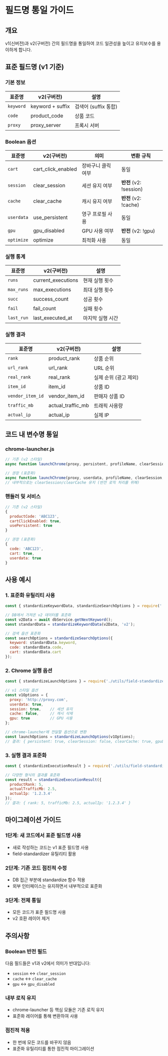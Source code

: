 # 필드명 통일 가이드

## 개요
v1(신버전)과 v2(구버전) 간의 필드명을 통일하여 코드 일관성을 높이고 유지보수를 용이하게 합니다.

## 표준 필드명 (v1 기준)

### 기본 정보
| 표준명 | v2(구버전) | 설명 |
|--------|------------|------|
| `keyword` | keyword + suffix | 검색어 (suffix 통합) |
| `code` | product_code | 상품 코드 |
| `proxy` | proxy_server | 프록시 서버 |

### Boolean 옵션
| 표준명 | v2(구버전) | 의미 | 변환 규칙 |
|--------|------------|------|-----------|
| `cart` | cart_click_enabled | 장바구니 클릭 여부 | 동일 |
| `session` | clear_session | 세션 유지 여부 | **반전** (v2: !session) |
| `cache` | clear_cache | 캐시 유지 여부 | **반전** (v2: !cache) |
| `userdata` | use_persistent | 영구 프로필 사용 | 동일 |
| `gpu` | gpu_disabled | GPU 사용 여부 | **반전** (v2: !gpu) |
| `optimize` | optimize | 최적화 사용 | 동일 |

### 실행 통계
| 표준명 | v2(구버전) | 설명 |
|--------|------------|------|
| `runs` | current_executions | 현재 실행 횟수 |
| `max_runs` | max_executions | 최대 실행 횟수 |
| `succ` | success_count | 성공 횟수 |
| `fail` | fail_count | 실패 횟수 |
| `last_run` | last_executed_at | 마지막 실행 시간 |

### 실행 결과
| 표준명 | v2(구버전) | 설명 |
|--------|------------|------|
| `rank` | product_rank | 상품 순위 |
| `url_rank` | url_rank | URL 순위 |
| `real_rank` | real_rank | 실제 순위 (광고 제외) |
| `item_id` | item_id | 상품 ID |
| `vendor_item_id` | vendor_item_id | 판매자 상품 ID |
| `traffic_mb` | actual_traffic_mb | 트래픽 사용량 |
| `actual_ip` | actual_ip | 실제 IP |

## 코드 내 변수명 통일

### chrome-launcher.js
```javascript
// 기존 (v2 스타일)
async function launchChrome(proxy, persistent, profileName, clearSession, clearCache, ...)

// 권장 (표준화)
async function launchChrome(proxy, userdata, profileName, clearSession, clearCache, ...)
// 내부적으로는 clearSession/clearCache 유지 (반전 로직 처리를 위해)
```

### 핸들러 및 서비스
```javascript
// 기존 (v2 스타일)
{
  productCode: 'ABC123',
  cartClickEnabled: true,
  usePersistent: true
}

// 권장 (표준화)
{
  code: 'ABC123',
  cart: true,
  userdata: true
}
```

## 사용 예시

### 1. 표준화 유틸리티 사용
```javascript
const { standardizeKeywordData, standardizeSearchOptions } = require('./utils/field-standardizer');

// DB에서 가져온 v2 데이터를 표준화
const v2Data = await dbService.getNextKeyword();
const standardData = standardizeKeywordData(v2Data, 'v2');

// 검색 옵션 표준화
const searchOptions = standardizeSearchOptions({
  keyword: standardData.keyword,
  code: standardData.code,
  cart: standardData.cart
});
```

### 2. Chrome 실행 옵션
```javascript
const { standardizeLaunchOptions } = require('./utils/field-standardizer');

// v1 스타일 옵션
const v1Options = {
  proxy: 'http://proxy.com',
  userdata: true,
  session: true,    // 세션 유지
  cache: false,     // 캐시 삭제
  gpu: true         // GPU 사용
};

// chrome-launcher에 전달할 옵션으로 변환
const launchOptions = standardizeLaunchOptions(v1Options);
// 결과: { persistent: true, clearSession: false, clearCache: true, gpuDisabled: false }
```

### 3. 실행 결과 표준화
```javascript
const { standardizeExecutionResult } = require('./utils/field-standardizer');

// 다양한 형식의 결과를 표준화
const result = standardizeExecutionResult({
  productRank: 5,
  actualTrafficMb: 2.5,
  actualIp: '1.2.3.4'
});
// 결과: { rank: 5, trafficMb: 2.5, actualIp: '1.2.3.4' }
```

## 마이그레이션 가이드

### 1단계: 새 코드에서 표준 필드명 사용
- 새로 작성하는 코드는 v1 표준 필드명 사용
- field-standardizer 유틸리티 활용

### 2단계: 기존 코드 점진적 수정
- DB 접근 부분에 standardize 함수 적용
- 외부 인터페이스는 유지하면서 내부적으로 표준화

### 3단계: 전체 통일
- 모든 코드가 표준 필드명 사용
- v2 호환 레이어 제거

## 주의사항

### Boolean 반전 필드
다음 필드들은 v1과 v2에서 의미가 반대입니다:
- `session` ↔ `clear_session`
- `cache` ↔ `clear_cache`  
- `gpu` ↔ `gpu_disabled`

### 내부 로직 유지
- chrome-launcher 등 핵심 모듈은 기존 로직 유지
- 표준화 레이어를 통해 변환하여 사용

### 점진적 적용
- 한 번에 모든 코드를 바꾸지 않음
- 표준화 유틸리티를 통한 점진적 마이그레이션